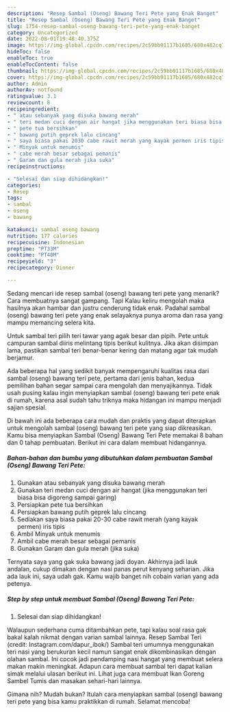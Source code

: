 ```yaml
---
description: "Resep Sambal (Oseng) Bawang Teri Pete yang Enak Banget"
title: "Resep Sambal (Oseng) Bawang Teri Pete yang Enak Banget"
slug: 1754-resep-sambal-oseng-bawang-teri-pete-yang-enak-banget
category: Uncategorized
date: 2022-08-01T19:48:40.375Z
image: https://img-global.cpcdn.com/recipes/2c59bb91117b1685/680x482cq70/sambal-oseng-bawang-teri-pete-foto-resep-utama.jpg
hideToc: false
enableToc: true
enableTocContent: false
thumbnail: https://img-global.cpcdn.com/recipes/2c59bb91117b1685/680x482cq70/sambal-oseng-bawang-teri-pete-foto-resep-utama.jpg
cover: https://img-global.cpcdn.com/recipes/2c59bb91117b1685/680x482cq70/sambal-oseng-bawang-teri-pete-foto-resep-utama.jpg
author: Admin
authorAv: notfound
ratingvalue: 3.1
reviewcount: 8
recipeingredient:
- " atau sebanyak yang disuka bawang merah"
- " teri medan cuci dengan air hangat jika menggunakan teri biasa bisa digoreng sampai garing"
- " pete tua bersihkan"
- " bawang putih geprek lalu cincang"
- " saya biasa pakai 2030 cabe rawit merah yang kayak permen iris tipis"
- " Minyak untuk menumis"
- " cabe merah besar sebagai pemanis"
- " Garam dan gula merah jika suka"
recipeinstructions:

- "Selesai dan siap dihidangkan!"
categories:
- Resep
tags:
- sambal
- oseng
- bawang

katakunci: sambal oseng bawang 
nutrition: 177 calories
recipecuisine: Indonesian
preptime: "PT33M"
cooktime: "PT40M"
recipeyield: "3"
recipecategory: Dinner

---
```



Sedang mencari ide resep sambal (oseng) bawang teri pete yang menarik? Cara membuatnya sangat gampang. Tapi Kalau keliru mengolah maka hasilnya akan hambar dan justru cenderung tidak enak. Padahal sambal (oseng) bawang teri pete yang enak selayaknya punya aroma dan rasa yang mampu memancing selera kita.


Untuk sambal teri pilih teri tawar yang agak besar dan pipih. Pete untuk campuran sambal diiris melintang tipis berikut kulitnya. Jika akan disimpan lama, pastikan sambal teri benar-benar kering dan matang agar tak mudah berjamur.

Ada beberapa hal yang sedikit banyak mempengaruhi kualitas rasa dari sambal (oseng) bawang teri pete, pertama dari jenis bahan, kedua pemilihan bahan segar sampai cara mengolah dan menyajikannya. Tidak usah pusing kalau ingin menyiapkan sambal (oseng) bawang teri pete enak di rumah, karena asal sudah tahu triknya maka hidangan ini mampu menjadi sajian spesial.


Di bawah ini ada beberapa cara mudah dan praktis yang dapat diterapkan untuk mengolah sambal (oseng) bawang teri pete yang siap dikreasikan. Kamu bisa menyiapkan Sambal (Oseng) Bawang Teri Pete memakai 8 bahan dan 0 tahap pembuatan. Berikut ini cara dalam membuat hidangannya.

<!--inarticleads1-->

##### Bahan-bahan dan bumbu yang dibutuhkan dalam pembuatan Sambal (Oseng) Bawang Teri Pete:

1. Gunakan  atau sebanyak yang disuka bawang merah
1. Gunakan  teri medan cuci dengan air hangat (jika menggunakan teri biasa bisa digoreng sampai garing)
1. Persiapkan  pete tua bersihkan
1. Persiapkan  bawang putih geprek lalu cincang
1. Sediakan  saya biasa pakai 20-30 cabe rawit merah (yang kayak permen) iris tipis
1. Ambil  Minyak untuk menumis
1. Ambil  cabe merah besar sebagai pemanis
1. Gunakan  Garam dan gula merah (jika suka)


Ternyata saya yang gak suka bawang jadi doyan. Akhirnya jadi lauk andalan, cukup dimakan dengan nasi panas perut kenyang seharian. Jika ada lauk ini, saya udah gak. Kamu wajib banget nih cobain varian yang ada petenya. 

<!--inarticleads2-->

##### Step by step untuk membuat Sambal (Oseng) Bawang Teri Pete:


1. Selesai dan siap dihidangkan!

Walaupun sederhana cuma ditambahkan pete, tapi kalau soal rasa gak bakal kalah nikmat dengan varian sambal lainnya. Resep Sambal Teri (credit: Instagram.com/dapur_ibok/) Sambal teri umumnya menggunakan teri nasi yang berukuran kecil namun sangat enak dikombinasikan dengan olahan sambal. Ini cocok jadi pendamping nasi hangat yang membuat selera makan makin meningkat. Adapun cara membuat sambal teri dapat kalian simak melalui ulasan berikut ini. Lihat juga cara membuat Ikan Goreng Sambel Tumis dan masakan sehari-hari lainnya. 

Gimana nih? Mudah bukan? Itulah cara menyiapkan sambal (oseng) bawang teri pete yang bisa kamu praktikkan di rumah. Selamat mencoba!
